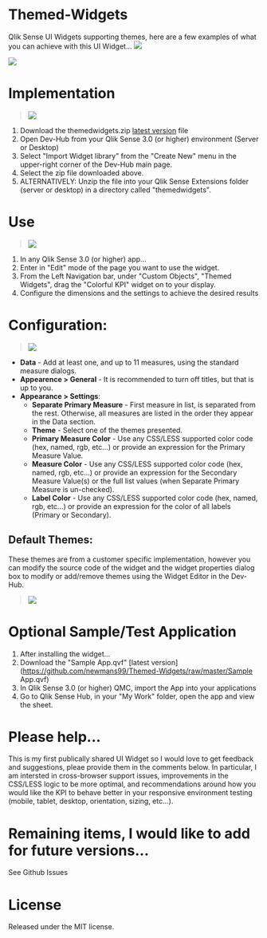 # Themed-Widgets
Qlik Sense UI Widgets supporting themes, here are a few examples of what you can achieve with this UI Widget...
![](https://raw.githubusercontent.com/newmans99/Themed-Widgets/master/img/example1.png)

![](https://raw.githubusercontent.com/newmans99/Themed-Widgets/master/img/example2.png)

# Implementation
> ![](https://raw.githubusercontent.com/newmans99/Themed-Widgets/master/img/import_widget.png)

1. Download the themedwidgets.zip [latest version](https://github.com/newmans99/Themed-Widgets/raw/master/themedwidgets.zip) file
2. Open Dev-Hub from your Qlik Sense 3.0 (or higher) environment (Server or Desktop)
3. Select "Import Widget library" from the "Create New" menu in the upper-right corner of the Dev-Hub main page.
4. Select the zip file downloaded above.
5. ALTERNATIVELY: Unzip the file into your Qlik Sense Extensions folder (server or desktop) in a directory called "themedwidgets". 

# Use
> ![](https://raw.githubusercontent.com/newmans99/Themed-Widgets/master/img/UI_add_widget.png)

1. In any Qlik Sense 3.0 (or higher) app...
2. Enter in "Edit" mode of the page you want to use the widget.
3. From the Left Navigation bar, under "Custom Objects", "Themed Widgets", drag the "Colorful KPI" widget on to your display.
4. Configure the dimensions and the settings to achieve the desired results

# Configuration:
> ![](https://raw.githubusercontent.com/newmans99/Themed-Widgets/master/img/UI_settings.png)
* **Data** - Add at least one, and up to 11 measures, using the standard measure dialogs.
* **Appearence > General** - It is recommended to turn off titles, but that is up to you.
* **Appearance > Settings**:
  * **Separate Primary Measure** - First measure in list, is separated from the rest. Otherwise, all measures are listed in the order they appear in the Data section.
  * **Theme** - Select one of the themes presented.
  * **Primary Measure Color** - Use any CSS/LESS supported color code (hex, named, rgb, etc...) or provide an expression for the Primary Measure Value.
  * **Measure Color** - Use any CSS/LESS supported color code (hex, named, rgb, etc...) or provide an expression for the Secondary Measure Value(s) or the full list values (when Separate Primary Measure is un-checked).
  * **Label Color** - Use any CSS/LESS supported color code (hex, named, rgb, etc...) or provide an expression for the color of all labels (Primary or Secondary).
  
## Default Themes:
These themes are from a customer specific implementation, however you can modify the source code of the widget and the widget properties dialog box to modify or add/remove themes using the Widget Editor in the Dev-Hub.
  > ![](https://raw.githubusercontent.com/newmans99/Themed-Widgets/master/img/UI_themes.png)

# Optional Sample/Test Application
1. After installing the widget...
2. Download the "Sample App.qvf" [latest version](https://github.com/newmans99/Themed-Widgets/raw/master/Sample App.qvf)
2. In Qlik Sense 3.0 (or higher) QMC, import the App into your applications
3. Go to Qlik Sense Hub, in your "My Work" folder, open the app and view the sheet.

# Please help...
This is my first publically shared UI Widget so I would love to get feedback and suggestions, pleae provide them in the comments below. In particular, I am intersted in cross-browser support issues, improvements in the CSS/LESS logic to be more optimal, and recommendations around how you would like the KPI to behave better in your responsive environment testing (mobile, tablet, desktop, orientation, sizing, etc...).

# Remaining items, I would like to add for future versions...
See Github Issues

# License
Released under the MIT license.
